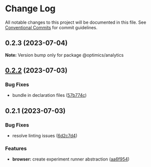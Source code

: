 # Change Log

All notable changes to this project will be documented in this file.
See [Conventional Commits](https://conventionalcommits.org) for commit guidelines.

## 0.2.3 (2023-07-04)

**Note:** Version bump only for package @optimics/analytics





## [0.2.2](https://github.com/optimics/analytics/compare/v0.2.1...v0.2.2) (2023-07-03)


### Bug Fixes

* bundle in declaration files ([57b774c](https://github.com/optimics/analytics/commit/57b774ca9b7c0f330ea53ffe22bfa44c85eed9f8))





## 0.2.1 (2023-07-03)


### Bug Fixes

* resolve linting issues ([6d2c7d4](https://github.com/optimics/analytics/commit/6d2c7d48c383f4ed2f0bebb0281b9e824b0c61b2))


### Features

* **browser:** create experiment runner abstraction ([aa6f954](https://github.com/optimics/analytics/commit/aa6f9547b12a8851f3deb67ea240566470dcfeda))
